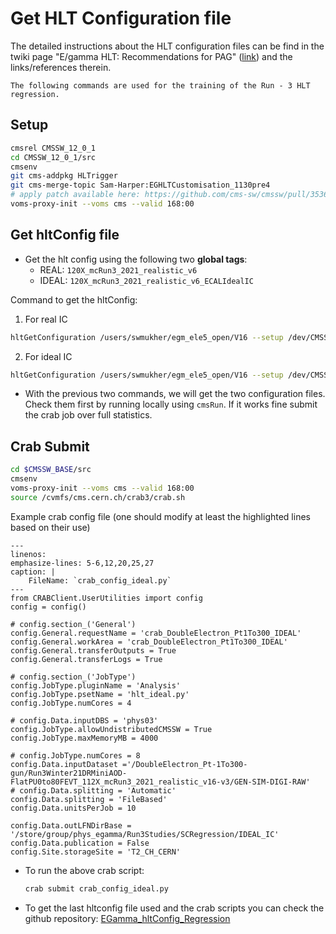 # Get HLT Configuration file

The detailed instructions about the HLT configuration files can be find in the twiki page "E/gamma HLT: Recommendations for PAG" ([link](https://twiki.cern.ch/twiki/bin/viewauth/CMS/EGMHLTRun3RecommendationForPAG)) and the links/references therein.

```{note}
The following commands are used for the training of the Run - 3 HLT regression.
```

## Setup

```bash
cmsrel CMSSW_12_0_1
cd CMSSW_12_0_1/src
cmsenv
git cms-addpkg HLTrigger
git cms-merge-topic Sam-Harper:EGHLTCustomisation_1130pre4
# apply patch available here: https://github.com/cms-sw/cmssw/pull/35368/files
voms-proxy-init --voms cms --valid 168:00
```

## Get hltConfig file

* Get the hlt config using the following two **global tags**:
   * REAL:  `120X_mcRun3_2021_realistic_v6`
   * IDEAL: `120X_mcRun3_2021_realistic_v6_ECALIdealIC`

Command to get the hltConfig:

1. For real IC

```bash
hltGetConfiguration /users/swmukher/egm_ele5_open/V16 --setup /dev/CMSSW_12_0_0/GRun/V6 --globaltag 120X_mcRun3_2021_realistic_v6 --input root://cms-xrd-global.cern.ch///store/mc/Run3Winter21DRMiniAOD/DoubleElectron_Pt-1To300-gun/GEN-SIM-DIGI-RAW/FlatPU0to80FEVT_112X_mcRun3_2021_realistic_v16-v3/120000/0019ce34-a026-4ec0-83a5-3094586bce59.root --mc --process MYHLT --prescale none --max-events 50 --eras Run3 --output none --customise HLTrigger/Configuration/customizeHLTforEGamma.customiseEGammaMenuDev > hlt_real.py
```

2. For ideal IC

```bash
hltGetConfiguration /users/swmukher/egm_ele5_open/V16 --setup /dev/CMSSW_12_0_0/GRun/V6 --globaltag 120X_mcRun3_2021_realistic_v6_ECALIdealIC --input root://cms-xrd-global.cern.ch///store/mc/Run3Winter21DRMiniAOD/DoubleElectron_Pt-1To300-gun/GEN-SIM-DIGI-RAW/FlatPU0to80FEVT_112X_mcRun3_2021_realistic_v16-v3/120000/0019ce34-a026-4ec0-83a5-3094586bce59.root --mc --process MYHLT --prescale none --max-events 50 --eras Run3 --output none --customise HLTrigger/Configuration/customizeHLTforEGamma.customiseEGammaMenuDev  > hlt_ideal.py
```

- With the previous two commands, we will get the two configuration files. Check them first by running locally using `cmsRun`. If it works fine submit the crab job over full statistics.

## Crab Submit

```bash
cd $CMSSW_BASE/src
cmsenv
voms-proxy-init --voms cms --valid 168:00
source /cvmfs/cms.cern.ch/crab3/crab.sh
```

Example crab config file (one should modify at least the highlighted lines based on their use)

```{code-block} python
---
linenos:
emphasize-lines: 5-6,12,20,25,27
caption: |
    FileName: `crab_config_ideal.py`
---
from CRABClient.UserUtilities import config
config = config()

# config.section_('General')
config.General.requestName = 'crab_DoubleElectron_Pt1To300_IDEAL'
config.General.workArea = 'crab_DoubleElectron_Pt1To300_IDEAL'
config.General.transferOutputs = True
config.General.transferLogs = True

# config.section_('JobType')
config.JobType.pluginName = 'Analysis'
config.JobType.psetName = 'hlt_ideal.py'
config.JobType.numCores = 4

# config.Data.inputDBS = 'phys03'
config.JobType.allowUndistributedCMSSW = True
config.JobType.maxMemoryMB = 4000

# config.JobType.numCores = 8
config.Data.inputDataset ='/DoubleElectron_Pt-1To300-gun/Run3Winter21DRMiniAOD-FlatPU0to80FEVT_112X_mcRun3_2021_realistic_v16-v3/GEN-SIM-DIGI-RAW'
# config.Data.splitting = 'Automatic'
config.Data.splitting = 'FileBased'
config.Data.unitsPerJob = 10

config.Data.outLFNDirBase = '/store/group/phys_egamma/Run3Studies/SCRegression/IDEAL_IC'
config.Data.publication = False
config.Site.storageSite = 'T2_CH_CERN'
```

- To run the above crab script:

    ```bash
    crab submit crab_config_ideal.py
    ```

- To get the last hltconfig file used and the crab scripts you can check the github repository: [EGamma_hltConfig_Regression](https://github.com/ram1123/EGamma_hltConfig_Regression>)
